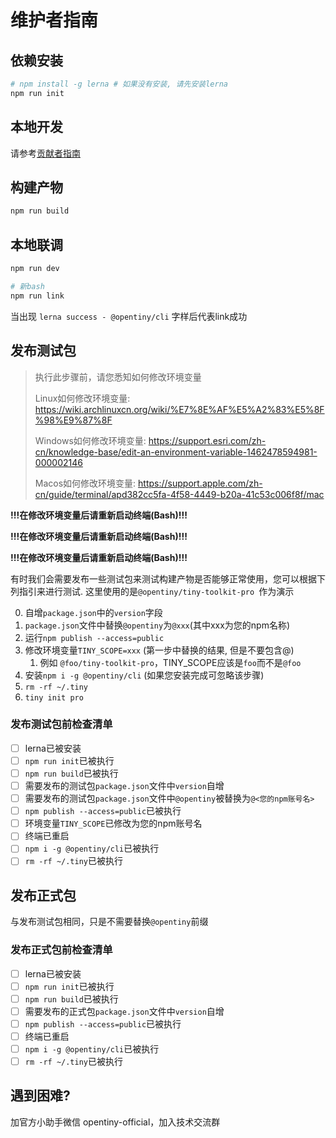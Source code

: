 # 维护者指南

## 依赖安装

```bash
# npm install -g lerna # 如果没有安装, 请先安装lerna
npm run init
```

## 本地开发

请参考[贡献者指南](./contribution-guide.md)

## 构建产物

```bash
npm run build
```

## 本地联调

```bash
npm run dev
```

```bash
# 新bash
npm run link
```

当出现 `lerna success - @opentiny/cli` 字样后代表link成功

## 发布测试包

> 执行此步骤前，请您悉知如何修改环境变量
>
> Linux如何修改环境变量: https://wiki.archlinuxcn.org/wiki/%E7%8E%AF%E5%A2%83%E5%8F%98%E9%87%8F
>
> Windows如何修改环境变量: https://support.esri.com/zh-cn/knowledge-base/edit-an-environment-variable-1462478594981-000002146
>
> Macos如何修改环境变量: https://support.apple.com/zh-cn/guide/terminal/apd382cc5fa-4f58-4449-b20a-41c53c006f8f/mac


**!!!在修改环境变量后请重新启动终端(Bash)!!!**

**!!!在修改环境变量后请重新启动终端(Bash)!!!**

**!!!在修改环境变量后请重新启动终端(Bash)!!!**

有时我们会需要发布一些测试包来测试构建产物是否能够正常使用，您可以根据下列指引来进行测试. 这里使用的是`@opentiny/tiny-toolkit-pro
`作为演示

0. 自增`package.json`中的`version`字段
1. `package.json`文件中替换`@opentiny`为`@xxx`(其中xxx为您的npm名称)
2. 运行`npm publish --access=public`
3. 修改环境变量`TINY_SCOPE=xxx` (第一步中替换的结果, 但是不要包含@)
   1. 例如 `@foo/tiny-toolkit-pro`，TINY_SCOPE应该是`foo`而不是`@foo`
4. 安装`npm i -g @opentiny/cli` (如果您安装完成可忽略该步骤)
5. `rm -rf ~/.tiny`
6. `tiny init pro`

### 发布测试包前检查清单

- [ ] lerna已被安装
- [ ] `npm run init`已被执行
- [ ] `npm run build`已被执行
- [ ] 需要发布的测试包`package.json`文件中`version`自增
- [ ] 需要发布的测试包`package.json`文件中`@opentiny`被替换为`@<您的npm账号名>`
- [ ] `npm publish --access=public`已被执行
- [ ] 环境变量`TINY_SCOPE`已修改为您的npm账号名
- [ ] 终端已重启
- [ ] `npm i -g @opentiny/cli`已被执行
- [ ] `rm -rf ~/.tiny`已被执行

## 发布正式包

与发布测试包相同，只是不需要替换`@opentiny`前缀

### 发布正式包前检查清单

- [ ] lerna已被安装
- [ ] `npm run init`已被执行
- [ ] `npm run build`已被执行
- [ ] 需要发布的正式包`package.json`文件中`version`自增
- [ ] `npm publish --access=public`已被执行
- [ ] 终端已重启
- [ ] `npm i -g @opentiny/cli`已被执行
- [ ] `rm -rf ~/.tiny`已被执行

## 遇到困难?

加官方小助手微信 opentiny-official，加入技术交流群